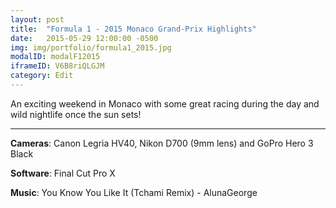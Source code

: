 ```yaml
---
layout: post
title:  "Formula 1 - 2015 Monaco Grand-Prix Highlights"
date:   2015-05-29 12:00:00 -0500
img: img/portfolio/formula1_2015.jpg
modalID: modalF12015
iframeID: V6B8riQLGJM
category: Edit
---
```

 
An exciting weekend in Monaco with some great racing during the day and wild nightlife once the sun sets! 

<hr>

**Cameras**: Canon Legria HV40, Nikon D700 (9mm lens) and GoPro Hero 3 Black

**Software**: Final Cut Pro X

**Music**: You Know You Like It (Tchami Remix) - AlunaGeorge